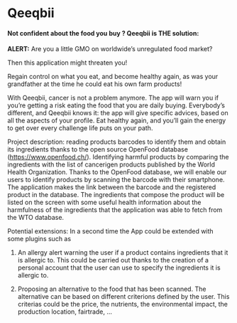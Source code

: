 # Qeeqbii
#### Not confident about the food you buy ? Qeeqbii is THE solution:

**ALERT:** Are you a little GMO on worldwide’s unregulated food market?

Then this application might threaten you!


Regain control on what you eat, and become healthy again, as was your grandfather at the time he could eat his own farm products!

With Qeeqbii, cancer is not a problem anymore. The app will warn you if you’re getting a risk eating the food that you are daily buying. Everybody’s different, and Qeeqbii knows it: the app will give specific advices, based on all the aspects of your profile. Eat healthy again, and you’ll gain the energy to get over every challenge life puts on your path.


Project description: reading products barcodes to identify them and obtain its ingredients thanks to the open source OpenFood database (https://www.openfood.ch/). Identifying harmful products by comparing the ingredients with the list of cancerigen products published by the World Health Organization. Thanks to the OpenFood database, we will enable our users to identify products by scanning the barcode with their smartphone. The application makes the link between the barcode and the registered product in the database. The ingredients that compose the product will be listed on the screen with some useful health information about the harmfulness of the ingredients that the application was able to fetch from the WTO database.


Potential extensions: In a second time the App could be extended with some plugins such as

1. An allergy alert warning the user if a product contains ingredients that it is allergic to. This could be carried out thanks to the creation of a personal account that the user can use to specify the ingredients it is allergic to.

2. Proposing an alternative to the food that has been scanned. The alternative can be based on different criterions defined by the user. This criterias could be the price, the nutrients, the environmental impact, the production location, fairtrade, ...
